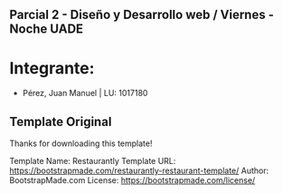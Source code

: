 ## Parcial 2 - Diseño y Desarrollo web / Viernes - Noche UADE
# Integrante:
- Pérez, Juan Manuel | LU: 1017180

## Template Original
Thanks for downloading this template!

Template Name: Restaurantly
Template URL: https://bootstrapmade.com/restaurantly-restaurant-template/
Author: BootstrapMade.com
License: https://bootstrapmade.com/license/
